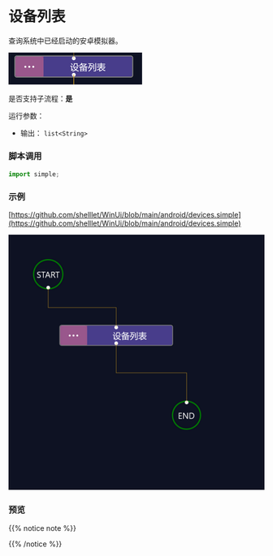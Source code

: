 # 设备列表 
查询系统中已经启动的安卓模拟器。

![param](./images/2022-11-14_155509.png 'size=90%')

是否支持子流程：**是**

运行参数：


* 输出： `list<String>`


### 脚本调用

```python
import simple;


```

### 示例

[https://github.com/shelllet/WinUi/blob/main/android/devices.simple](https://github.com/shelllet/WinUi/blob/main/android/devices.simple)

![devices](./images/2022-11-14_160220.png 'size=90%')


### 预览


{{% notice note %}}

{{% /notice %}}